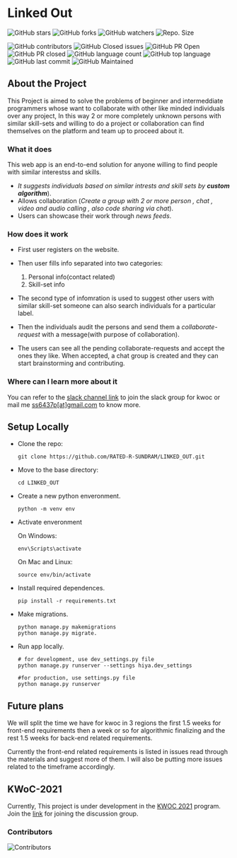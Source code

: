 # Linked Out


![GitHub stars](https://img.shields.io/github/stars/RATED-R-SUNDRAM/LINKED_OUT?style=social)
![GitHub forks](https://img.shields.io/github/forks/RATED-R-SUNDRAM/LINKED_OUT?style=social)
![GitHub watchers](https://img.shields.io/github/watchers/RATED-R-SUNDRAM/LINKED_OUT?style=social)
![Repo. Size](https://img.shields.io/github/repo-size/RATED-R-SUNDRAM/LINKED_OUT?color=white) 


![GitHub contributors](https://img.shields.io/github/contributors/RATED-R-SUNDRAM/LINKED_OUT?color=blue)
![GitHub Closed issues](https://img.shields.io/github/issues-closed-raw/RATED-R-SUNDRAM/LINKED_OUT?color=brightgreen)
![GitHub PR Open](https://img.shields.io/github/issues-pr/RATED-R-SUNDRAM/LINKED_OUT?color=red)
![GitHub PR closed](https://img.shields.io/github/issues-pr-closed-raw/RATED-R-SUNDRAM/LINKED_OUT?color=red)
![GitHub language count](https://img.shields.io/github/languages/count/RATED-R-SUNDRAM/LINKED_OUT?style=plastic)
![GitHub top language](https://img.shields.io/github/languages/top/RATED-R-SUNDRAM/LINKED_OUT?style=plastic)
![GitHub last commit](https://img.shields.io/github/last-commit/RATED-R-SUNDRAM/LINKED_OUT?color=red&style=plastic)
![GitHub Maintained](https://img.shields.io/badge/Maintained%3F-yes-brightgreen.svg?v=103)


## About the Project 
This Project is aimed to solve the problems of beginner and intermeddiate programmers whose want to collaborate with other like minded individuals over any project, In this way 2 or more completely unknown persons with similar skill-sets and willing to do a project or collaboration can find themselves on the platform and team up to proceed about it.

### What it does
This web app is an end-to-end solution for anyone willing to find people with similar interestss and skills. 

- *It suggests individuals based on similar intrests and skill sets by **custom algorithm***).
- Allows collaboration (*Create a group with 2 or more person , chat , video and audio calling , also code sharing via chat*). 
- Users can showcase their work through *news feeds*.

### How does it work

- First user registers on the website.
- Then user fills info separated into two categories:

    1. Personal info(contact related)
    2. Skill-set info

- The second type of infomration is used to suggest other users with similar skill-set someone can also search individuals for a particular label.

- Then the individuals audit the persons and send them a *collaborate-request* with a message(with purpose of collaboration).

- The users can see all the pending collaborate-requests and accept the ones they like. When accepted, a chat group is created and they can start brainstorming and contributing.

### Where can I learn more about it
You can refer to the [slack channel link](https://join.slack.com/t/kwoc-koss/shared_invite/zt-wlftnk75-VoQHEEB9WpkHfza6~GGpWQ) to join the slack group for kwoc or mail me [ss6437p[at]gmail.com](mailto:ss6437p@gmail.com) to know more.

## Setup Locally

- Clone the repo: 
    ```
    git clone https://github.com/RATED-R-SUNDRAM/LINKED_OUT.git
    ```
- Move to the base directory:
    ```
    cd LINKED_OUT
    ```
- Create a new python enveronment.
    ```
    python -m venv env
    ```
- Activate enveronment
    
    On Windows:
    ```
    env\Scripts\activate
    ```
    
    On Mac and Linux:
    ```
    source env/bin/activate
    ```
- Install required dependences.
    ```
    pip install -r requirements.txt
    ``` 
- Make migrations.
    ```
    python manage.py makemigrations
    python manage.py migrate.
    ```
- Run app locally.
    ```
    # for development, use dev_settings.py file
    python manage.py runserver --settings hiya.dev_settings

    #for production, use settings.py file
    python manage.py runserver 
    ```



## Future plans

We will split the time we have for kwoc in 3 regions the first 1.5 weeks for front-end requirements then a week or so for algorithmic finalizing and the rest 1.5 weeks for back-end related requirements.

Currently the front-end related requirements is listed in issues read through the materials and suggest more of them. I will also be putting more issues related to the timeframe accordingly.


## KWoC-2021

Currently, This project is under development in the [KWOC 2021](https://kwoc.kossiitkgp.org/) program. Join the  [link](https://join.slack.com/t/kwoc-koss/shared_invite/zt-wlftnk75-VoQHEEB9WpkHfza6~GGpWQ) for joining the discussion group. 


### Contributors

![Contributors](https://contributors-img.web.app/image?repo=RATED-R-SUNDRAM/LINKED_OUT)
